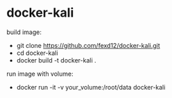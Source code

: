 # docker-kali

build image:
 - git clone https://github.com/fexd12/docker-kali.git 
 - cd docker-kali
 - docker build -t docker-kali .

run image with volume:
  - docker run -it -v your_volume:/root/data docker-kali
